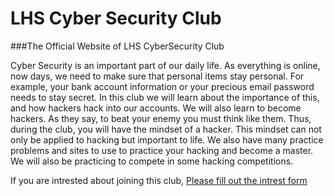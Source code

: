 # LHS Cyber Security Club
###The Official Website of LHS CyberSecurity Club

Cyber Security is an important part of our daily life. 
As everything is online, now days, we need to make sure that personal items stay personal.
For example, your bank account information or your precious email password needs to stay secret. 
In this club we will learn about the importance of this, and how hackers hack into our accounts. 
We will also learn to become hackers. As they say, to beat your enemy you must think like them. 
Thus, during the club, you will have the mindset of a hacker. 
This mindset can not only be applied to hacking but important to life. 
We also have many practice problems and sites to use to practice your hacking and become a master. 
We will also be practicing to compete in some hacking competitions.

If you are intrested about joining this club,
<a href = "https://docs.google.com/forms/d/e/1FAIpQLSc9bLxth74RmQ6va5rx6TNmjdMU1pzdCTOFs8j7l9FaBV-Y_g/viewform">
Please fill out the intrest form</a>



